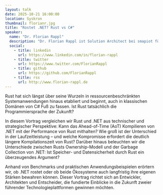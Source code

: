 ```yaml
---
layout: talk
date: 2025-10-21 16:00:00
location: Syskron
thumbnail: florianr.jpg
title: "Rostet .NET? Rust vs C#"
speaker:
  name: "Dr. Florian Rappl"
  description: "Dr. Florian Rappl ist Solution Architect bei smapiot für verteilte Webapplikationen. Er hat mehrere Preise für seine Arbeiten gewonnen und ist Microsoft MVP im Bereich Development Technologies. Er schreibt regelmäßig Artikel für seinen eigenen Block als auch für mehrere populäre Softwareentwicklungsseiten im Netz."
  social:
    - title: linkedin
      url: https://www.linkedin.com/in/florian-rappl
    - title: twitter
      url: https://www.twitter.com/FlorianRappl
    - title: github
      url: https://github.com/FlorianRappl
    - title: rss
      url: http://www.florian-rappl.de
---
```

Rust hat sich längst über seine Wurzeln in ressourcenbeschränkten Systemanwendungen hinaus etabliert und beginnt, auch in 
klassischen Domänen von C# Fuß zu fassen. Ist Rust tatsächlich die Programmiersprache der Zukunft?

In diesem Vortrag vergleichen wir Rust und .NET aus technischer und strategischer Perspektive: Kann das Ahead-of-Time (AoT) 
Kompilieren von .NET mit der Performance von Rust mithalten? Wie groß ist der Unterschied in der Laufzeitleistung – und 
welche Kompromisse erfordert die deutlich längere Kompilationszeit von Rust? Darüber hinaus beleuchten wir die Unterschiede 
zwischen Rusts Ownership-Modell und der Garbage Collection von .NET: Ist Speicher- und Datensicherheit durch Rust 
ein überzeugendes Argument?

Anhand von Benchmarks und praktischen Anwendungsbeispielen erörtern wir, ob .NET rostet oder ob beide Ökosysteme auch
langfristig ihre eigenen Stärken bewahren können. Dieser Vortrag richtet sich an Entwickler, Architekten und Entscheider,
die fundierte Einblicke in die Zukunft zweier führender Technologieplattformen gewinnen möchten.